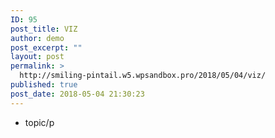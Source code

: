 ```yaml
---
ID: 95
post_title: VIZ
author: demo
post_excerpt: ""
layout: post
permalink: >
  http://smiling-pintail.w5.wpsandbox.pro/2018/05/04/viz/
published: true
post_date: 2018-05-04 21:30:23
---
```

- topic/p